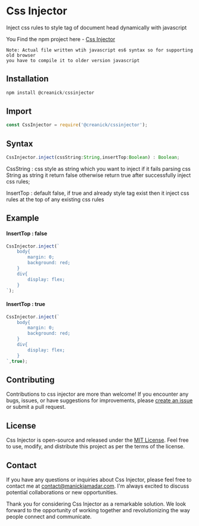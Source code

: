 # Css Injector

Inject css rules to style tag of document head dynamically with javascript

You Find the npm project here - [Css Injector](https://www.npmjs.com/package/@creanick/cssinjector)

```
Note: Actual file written wtih javascript es6 syntax so for supporting old browser
you have to compile it to older version javascript
```

## Installation

```javascript
npm install @creanick/cssinjector
```

## Import

```javascript
const CssInjector = require('@creanick/cssinjector');
```

## Syntax

```javascript
CssInjector.inject(cssString:String,insertTop:Boolean) : Boolean;
```

CssString : css style as string which you want to inject if it fails parsing css String as string it return false otherwise return true after successfully inject css rules;

InsertTop : default false, if true and already style tag exist then it inject css rules at the top of any existing css rules

## Example

#### InsertTop : false

```javascript
CssInjector.inject(`
    body{
        margin: 0;
        background: red;
    }
    div{
        display: flex;
    }
`);
```

#### InsertTop : true

```javascript
CssInjector.inject(`
    body{
        margin: 0;
        background: red;
    }
    div{
        display: flex;
    }
`,true);
```

## Contributing
Contributions to css injector are more than welcome! If you encounter any bugs, issues, or have suggestions for improvements, please [create an issue](https://github.com/cssInjector/chatly/issues) or submit a pull request.

## License
Css Injector is open-source and released under the [MIT License](https://chat.openai.com/LICENSE). Feel free to use, modify, and distribute this project as per the terms of the license.

## Contact
If you have any questions or inquiries about Css Injector, please feel free to contact me at [contact@manickjamadar.com](mailto:contact@manickjamadar.com). I'm always excited to discuss potential collaborations or new opportunities.

Thank you for considering Css Injector as a remarkable solution. We look forward to the opportunity of working together and revolutionizing the way people connect and communicate.
